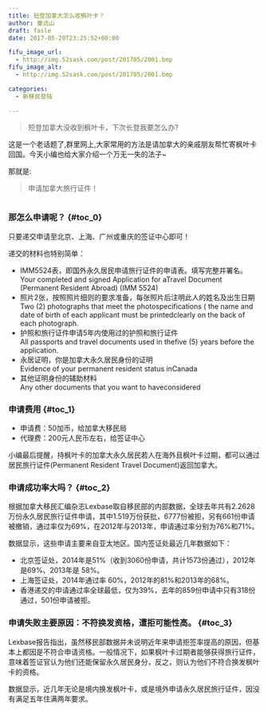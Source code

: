 ```yaml
---
title: 短登加拿大怎么收枫叶卡？
author: 童远山
draft: fasle
date: 2017-05-20T23:25:52+00:00

fifu_image_url:
  - http://img.52sask.com/post/201705/2001.bmp
fifu_image_alt:
  - http://img.52sask.com/post/201705/2001.bmp

categories:
  - 新移民登陆

---
```

> 短登加拿大没收到枫叶卡，下次长登我要怎么办?

这是一个老话题了,群里网上,大家常用的方法是请加拿大的亲戚朋友帮忙寄枫叶卡回国。今天小编也给大家介绍一个万无一失的法子~

那就是:

> 申请加拿大旅行证件！

<img decoding="async" src="http://img.52sask.com/post/201705/2001.bmp" alt="" /> 

### 那怎么申请呢？ {#toc_0}

只要递交申请至北京、上海、广州或重庆的签证中心即可！

递交的材料也特别简单：

  * IMM5524表，即国外永久居民申请旅行证件的申请表。填写完整并署名。  
    Your completed and signed Application for aTravel Document (Permanent Resident Abroad) (IMM 5524)
  * 照片2张，按照照片细则的要求准备，每张照片后注明此人的姓名及出生日期  
    Two (2) photographs that meet the photospecifications ( the name and date of birth of each applicant must be printedclearly on the back of each photograph.
  * 护照和旅行证件申请5年内使用过的护照和旅行证件  
    All passports and travel documents used in thefive (5) years before the application.
  * 永居证明，你是加拿大永久居民身份的证明  
    Evidence of your permanent resident status inCanada
  * 其他证明身份的辅助材料  
    Any other documents that you want to haveconsidered

### 申请费用 {#toc_1}

  * 申请费：50加币，给加拿大移民局
  * 代理费：200元人民币左右，给签证中心

小编最后提醒，持枫叶卡的加拿大永久居民若人在海外且枫叶卡过期，都可以通过居民旅行证件(Permanent Resident Travel Document)返回加拿大。

### 申请成功率大吗？ {#toc_2}

根据加拿大移民汇编杂志Lexbase取自移民部的内部数据，全球去年共有2.2628万份永久居民旅行证件申请，其中1.519万份获批，6777份被拒，另有661份申请被撤销，通过率仅为69%，在2012年与2013年，申请通过率分别为76%和71%。

数据显示，这些申请主要来自亚太地区。国内签证处最近几年数据如下：

  * 北京签证处，2014年是51%（收到3060份申请，共计1573份通过），2012年是69%、2013年是 58%。
  * 上海签证处，2014年通过率 60%，2012年的81%和2013年的68%。
  * 香港递交的申请通过率全球最低，仅为39%，去年的859份申请中只有318份通过，501份申请被拒。

### 申请失败主要原因：不符换发资格，遭拒可能性高。 {#toc_3}

Lexbase报告指出，虽然移民部数据并未说明近年来申请拒签率提高的原因，但基本上都因是不符合申请资格。一般情况下，如果枫叶卡过期者能够获得旅行证件，意味着签证官认为他们还能保留永久居民身分，反之，则认为他们不符合换发枫叶卡的资格。

数据显示，近几年无论是境内换发枫叶卡，或是境外申请永久居民旅行证件，因没有满足五年住满两年要求。